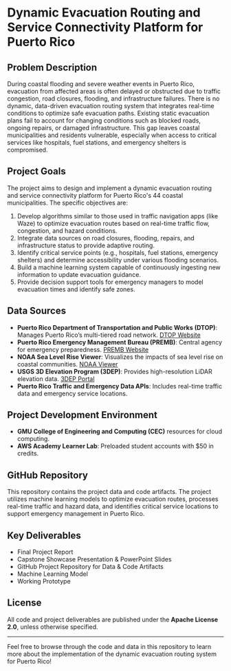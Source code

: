 # Dynamic Evacuation Routing and Service Connectivity Platform for Puerto Rico

## Problem Description

During coastal flooding and severe weather events in Puerto Rico, evacuation from affected areas is often delayed or obstructed due to traffic congestion, road closures, flooding, and infrastructure failures. There is no dynamic, data-driven evacuation routing system that integrates real-time conditions to optimize safe evacuation paths. Existing static evacuation plans fail to account for changing conditions such as blocked roads, ongoing repairs, or damaged infrastructure. This gap leaves coastal municipalities and residents vulnerable, especially when access to critical services like hospitals, fuel stations, and emergency shelters is compromised.

## Project Goals

The project aims to design and implement a dynamic evacuation routing and service connectivity platform for Puerto Rico's 44 coastal municipalities. The specific objectives are:
1. Develop algorithms similar to those used in traffic navigation apps (like Waze) to optimize evacuation routes based on real-time traffic flow, congestion, and hazard conditions.
2. Integrate data sources on road closures, flooding, repairs, and infrastructure status to provide adaptive routing.
3. Identify critical service points (e.g., hospitals, fuel stations, emergency shelters) and determine accessibility under various flooding scenarios.
4. Build a machine learning system capable of continuously ingesting new information to update evacuation guidance.
5. Provide decision support tools for emergency managers to model evacuation times and identify safe zones.

## Data Sources

- **Puerto Rico Department of Transportation and Public Works (DTOP)**: Manages Puerto Rico’s multi-tiered road network. [DTOP Website](https://www.dtop.pr.gov/)
- **Puerto Rico Emergency Management Bureau (PREMB)**: Central agency for emergency preparedness. [PREMB Website](https://manejodeemergencias.pr.gov/)
- **NOAA Sea Level Rise Viewer**: Visualizes the impacts of sea level rise on coastal communities. [NOAA Viewer](https://coast.noaa.gov/slr/)
- **USGS 3D Elevation Program (3DEP)**: Provides high-resolution LiDAR elevation data. [3DEP Portal](https://www.usgs.gov/core-science-systems/ngp/3dep)
- **Puerto Rico Traffic and Emergency Data APIs**: Includes real-time traffic data and emergency service locations.

## Project Development Environment

- **GMU College of Engineering and Computing (CEC)** resources for cloud computing.
- **AWS Academy Learner Lab**: Preloaded student accounts with $50 in credits.

## GitHub Repository

This repository contains the project data and code artifacts. The project utilizes machine learning models to optimize evacuation routes, processes real-time traffic and hazard data, and identifies critical service locations to support emergency management in Puerto Rico.

## Key Deliverables

- Final Project Report
- Capstone Showcase Presentation & PowerPoint Slides
- GitHub Project Repository for Data & Code Artifacts
- Machine Learning Model
- Working Prototype

## License

All code and project deliverables are published under the **Apache License 2.0**, unless otherwise specified.

---

Feel free to browse through the code and data in this repository to learn more about the implementation of the dynamic evacuation routing system for Puerto Rico!
